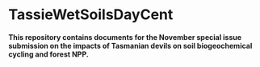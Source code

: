 # TassieWetSoilsDayCent

#### This repository contains documents for the November special issue submission on the impacts of Tasmanian devils on soil biogeochemical cycling and forest NPP.

